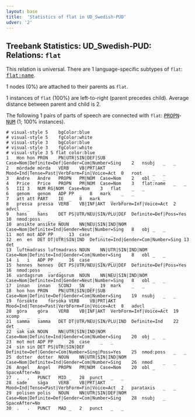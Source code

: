 ```yaml
---
layout: base
title:  'Statistics of flat in UD_Swedish-PUD'
udver: '2'
---
```


## Treebank Statistics: UD_Swedish-PUD: Relations: `flat`

This relation is universal.
There are 1 language-specific subtypes of `flat`: <tt><a href="sv_pud-dep-flat-name.html">flat:name</a></tt>.

1 nodes (0%) are attached to their parents as `flat`.

1 instances of `flat` (100%) are left-to-right (parent precedes child).
Average distance between parent and child is 2.

The following 1 pairs of parts of speech are connected with `flat`: <tt><a href="sv_pud-pos-PROPN.html">PROPN</a></tt>-<tt><a href="sv_pud-pos-NUM.html">NUM</a></tt> (1; 100% instances).


~~~ conllu
# visual-style 5	bgColor:blue
# visual-style 5	fgColor:white
# visual-style 3	bgColor:blue
# visual-style 3	fgColor:white
# visual-style 3 5 flat	color:blue
1	Hon	hon	PRON	PN|UTR|SIN|DEF|SUB	Case=Nom|Definite=Def|Gender=Com|Number=Sing	2	nsubj	_	_
2	mördade	mörda	VERB	VB|PRT|AKT	Mood=Ind|Tense=Past|VerbForm=Fin|Voice=Act	0	root	_	_
3	Andre	Andre	PROPN	PM|NOM	Case=Nom	2	obl	_	_
4	Price	Price	PROPN	PM|NOM	Case=Nom	3	flat:name	_	_
5	III	3	NUM	RG|NOM	Case=Nom	3	flat	_	_
6	genom	genom	ADP	PP	_	8	mark	_	_
7	att	att	PART	IE	_	8	mark	_	_
8	pressa	pressa	VERB	VB|INF|AKT	VerbForm=Inf|Voice=Act	2	advcl	_	_
9	hans	hans	DET	PS|UTR/NEU|SIN/PLU|DEF	Definite=Def|Poss=Yes	10	nmod:poss	_	_
10	ansikte	ansikte	NOUN	NN|NEU|SIN|IND|NOM	Case=Nom|Definite=Ind|Gender=Neut|Number=Sing	8	obj	_	_
11	mot	mot	ADP	PP	_	13	case	_	_
12	en	en	DET	DT|UTR|SIN|IND	Definite=Ind|Gender=Com|Number=Sing	13	det	_	_
13	luftmadrass	luftmadrass	NOUN	NN|UTR|SIN|IND|NOM	Case=Nom|Definite=Ind|Gender=Com|Number=Sing	8	obl	_	_
14	i	i	ADP	PP	_	16	case	_	_
15	hennes	hennes	DET	PS|UTR/NEU|SIN/PLU|DEF	Definite=Def|Poss=Yes	16	nmod:poss	_	_
16	vardagsrum	vardagsrum	NOUN	NN|NEU|SIN|IND|NOM	Case=Nom|Definite=Ind|Gender=Neut|Number=Sing	8	obl	_	_
17	innan	innan	SCONJ	SN	_	19	mark	_	_
18	hon	hon	PRON	PN|UTR|SIN|DEF|SUB	Case=Nom|Definite=Def|Gender=Com|Number=Sing	19	nsubj	_	_
19	försökte	försöka	VERB	VB|PRT|AKT	Mood=Ind|Tense=Past|VerbForm=Fin|Voice=Act	8	advcl	_	_
20	göra	göra	VERB	VB|INF|AKT	VerbForm=Inf|Voice=Act	19	xcomp	_	_
21	samma	samma	DET	DT|UTR/NEU|SIN/PLU|IND	Definite=Ind	22	det	_	_
22	sak	sak	NOUN	NN|UTR|SIN|IND|NOM	Case=Nom|Definite=Ind|Gender=Com|Number=Sing	20	obj	_	_
23	mot	mot	ADP	PP	_	26	case	_	_
24	sin	sin	DET	PS|UTR|SIN|DEF	Definite=Def|Gender=Com|Number=Sing|Poss=Yes	25	nmod:poss	_	_
25	dotter	dotter	NOUN	NN|UTR|SIN|IND|NOM	Case=Nom|Definite=Ind|Gender=Com|Number=Sing	26	nmod	_	_
26	Angel	Angel	PROPN	PM|NOM	Case=Nom	20	obl	_	SpaceAfter=No
27	,	,	PUNCT	MID	_	28	punct	_	_
28	sade	säga	VERB	VB|PRT|AKT	Mood=Ind|Tense=Past|VerbForm=Fin|Voice=Act	2	parataxis	_	_
29	polisen	polis	NOUN	NN|UTR|SIN|DEF|NOM	Case=Nom|Definite=Def|Gender=Com|Number=Sing	28	nsubj	_	SpaceAfter=No
30	.	.	PUNCT	MAD	_	2	punct	_	_

~~~


